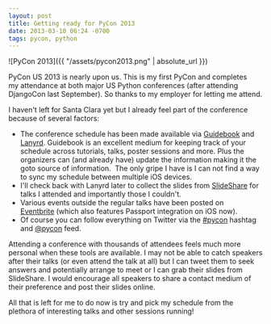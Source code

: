 ```yaml
---
layout: post
title: Getting ready for PyCon 2013
date: 2013-03-10 06:24 -0700
tags: pycon, python
---
```


![PyCon 2013]({{ "/assets/pycon2013.png" | absolute_url }})

PyCon US 2013 is nearly upon us. This is my first PyCon and completes
my attendance at both major US Python conferences (after attending
DjangoCon last September). So thanks to my employer for letting me
attend.  
  
I haven't left for Santa Clara yet but I already feel part of the
conference because of several factors:  
  
-   The conference schedule has been made available via
    [Guidebook](http://guidebook.com/) and [Lanyrd](http://lanyrd.com/).
    Guidebook is an excellent medium for keeping track of your schedule
    across tutorials, talks, poster sessions and more. Plus the
    organizers can (and already have) update the information making it
    the goto source of information.  The only gripe I have is I can not
    find a way to sync my schedule between multiple iOS devices.
-   I'll check back with Lanyrd later to collect the slides from
    [SlideShare](http://www.slideshare.net/) for talks I attended and
    importantly those I couldn't.
-   Various events outside the regular talks have been posted on
    [Eventbrite](http://www.eventbrite.com/) (which also features
    Passport integration on iOS now).
-   Of course you can follow everything on Twitter via the
    [\#pycon](https://twitter.com/search?q=%23pycon) hashtag and
    [@pycon](https://twitter.com/pycon) feed.

Attending a conference with thousands of attendees feels much more
personal when these tools are available. I may not be able to catch
speakers after their talks (or even attend the talk at all) but I can
tweet them to seek answers and potentially arrange to meet or I can grab
their slides from SlideShare. I would encourage all speakers to share a
contact medium of their preference and post their slides online.  
  
All that is left for me to do now is try and pick my schedule from the
plethora of interesting talks and other sessions running!